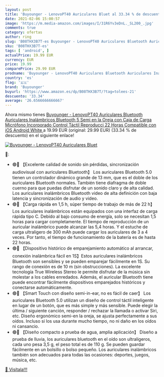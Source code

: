 ```yaml
---
layout: post
title: 'Buyounger - LenovoPT40 Auriculares Bluet al 33.34 % de descuento'
date: 2021-02-06 15:00:57
image: 'https://m.media-amazon.com/images/I/31R6Yv3eDnL._SL200_.jpg'
comments: true
category: ofertas
author: ring
slug: 'B08THX3B7T-es Buyounger - LenovoPT40 Auriculares Bluetooth Auriculares...'
sku: 'B08THX3B7T-es'
tags: [ 'android', ]
actualPrice: 19.99 EUR
currency: EUR
price: 19.99
comparePrice: 29.99 EUR
prodname: 'Buyounger - LenovoPT40 Auriculares Bluetooth Auriculares Inalámbricos Bluetooth 5 Semi en la Oreja con Caja de Carga Micrófono Incorporado  Control Táctil  Reproducci 22 Horas Compatible con iOS Android  White '
country: 'es'
flag: '🇪🇸'
brand: 'Buyounger'
buyurl: 'https://www.amazon.es/dp/B08THX3B7T/?tag=tolees-21'
descuento: '33.34'
average: '26.6566666666667'
---
```


Ahora mismo tienes [Buyounger - LenovoPT40 Auriculares Bluetooth Auriculares Inalámbricos Bluetooth 5 Semi en la Oreja con Caja de Carga Micrófono Incorporado  Control Táctil  Reproducci 22 Horas Compatible con iOS Android  White ](https://www.amazon.es/dp/B08THX3B7T/?tag=tolees-21) a 19.99 EUR (original: 29.99 EUR) (33.34 %  de descuento) en el siguiente enlace!

[![Buyounger - LenovoPT40 Auriculares Bluet](https://m.media-amazon.com/images/I/31R6Yv3eDnL._SL200_.jpg)](https://www.amazon.es/dp/B08THX3B7T/?tag=tolees-21)

🔎:

- 🟢🎵 【Excelente calidad de sonido sin pérdidas, sincronización audiovisual con auriculares Bluetooth】 Los auriculares Bluetooth 5.0 tienen un controlador dinámico grande de 13 mm, que es el doble de los auriculares Bluetooth normales. También tiene diafragma de doble cuerno para que puedas disfrutar de un sonido claro y de alta calidad. Los auriculares inalámbricos Bluetooth video de alta definición con baja latencia y sincronización de audio y video.
- 🟢🎵 【Carga rápida en 1,5 h, súper tiempo de trabajo de más de 22 h】 Los auriculares inalámbricos están equipados con una interfaz de carga rápida tipo C. Debido al bajo consumo de energía, solo se necesitan 1,5 horas para cargar completamente. El tiempo de reproducción de un auricular inalámbrico puede alcanzar las 5,4 horas. Y el estuche de carga ultraligero de 300 mAh puede cargar los auriculares de 3 a 4 veces. Por tanto, el tiempo de funcionamiento de la batería es de hasta 22 horas.
- 🟢🎵 【Dispositivo histórico de emparejamiento automático al arrancar, conexión inalámbrica fácil en 1S】Estos auriculares inalámbricos Bluetooth son sensibles y se pueden emparejar fácilmente en 1S. Su rango de conexión es de 10 m (sin obstrucciones). La excelente tecnología True Wireless Stereo le permite disfrutar de la música sin molestar a los cables enredados. Además, el auricular Bluetooth tiene puede encontrar fácilmente dispositivos emparejados históricos y conectarse automáticamente.
- 🟢🎵 【Smart Touch con diseño semi-in-ear, no es fácil de caer】 Los auriculares Bluetooth 5.0 utilizan un diseño de control táctil inteligente en lugar de un botón, que es más simple y más sensible. Puede elegir la última / siguiente canción, responder / rechazar la llamada o activar Siri, etc. Diseño ergonómico semi-en la oreja, se ajusta perfectamente a sus oídos. Incluso si los usa durante mucho tiempo, no ni daño en los oídos ni cansancio.
- 🟢🎵 【Diseño compacto a prueba de agua, amplia aplicación】 Diseño a prueba de lluvia, los auriculares bluetooth en el oído son ultraligeros, cada uno pesa 3,5 g, el peso total es de 110 g. Se pueden guardar fácilmente en un bolsillo o bolso pequeño. Los auriculares inalámbricos también son adecuados para todas las ocasiones: deportes, juegos, música, etc.

[🛒 Visítala!!!](https://www.amazon.es/dp/B08THX3B7T/?tag=tolees-21)
